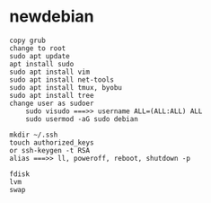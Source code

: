 # newdebian
	copy grub
	change to root
	sudo apt update
	apt install sudo
	sudo apt install vim
	sudo apt install net-tools
	sudo apt install tmux, byobu
	sudo apt install tree
	change user as sudoer
		sudo visudo ===>> username ALL=(ALL:ALL) ALL
		sudo usermod -aG sudo debian
	
	mkdir ~/.ssh
	touch authorized_keys
	or ssh-keygen -t RSA	
	alias ===>> ll, poweroff, reboot, shutdown -p
	
	fdisk
	lvm
	swap
